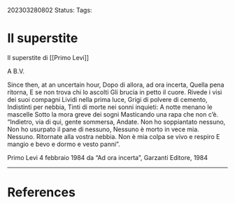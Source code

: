 202303280802
Status: 
Tags:

# Il superstite

Il superstite di [[Primo Levi]]
 
A B.V.

 
Since then, at an uncertain hour,
Dopo di allora, ad ora incerta,
Quella pena ritorna,
E se non trova chi lo ascolti
Gli brucia in petto il cuore.
Rivede i visi dei suoi compagni
Lividi nella prima luce,
Grigi di polvere di cemento,
Indistinti per nebbia,
Tinti di morte nei sonni inquieti:
A notte menano le mascelle
Sotto la mora greve dei sogni
Masticando una rapa che non c’è.
“Indietro, via di qui, gente sommersa,
Andate. Non ho soppiantato nessuno,
Non ho usurpato il pane di nessuno,
Nessuno è morto in vece mia. Nessuno.
Ritornate alla vostra nebbia.
Non è mia colpa se vivo e respiro
E mangio e bevo e dormo e vesto panni”.
 
Primo Levi
4 febbraio 1984
da “Ad ora incerta”, Garzanti Editore, 1984



---
# References